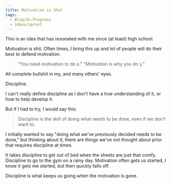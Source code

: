 ```yaml
---
title: Motivation is Shit
tags:
  - Blog/In-Progress
  - ideas/sprout
---
```

This is an idea that has resonated with me since (at least) high school.

Motivation is shit. Often times, I bring this up and lot of people will do their best to defend motivation.

> "You need motivation to do x." "Motivation is why you do y."

All complete bullshit in my, and many others' eyes. 

Discipline. 

I can't really define discipline as I don't have a true understanding of it, or how to help develop it. 

But if I had to try, I would say this:
> Discipline is the skill of doing what needs to be done, even if we don't want to.

I initially wanted to say "doing what we've previously decided needs to be done," but thinking about it, there are things we've not thought about prior that requires discipline at times. 

It takes discipline to get out of bed when the sheets are just that comfy. Discipline to go to the gym on a rainy day. 
Motivation often gets us started, I know it gets me started, but then quickly falls off. 

Discipline is what keeps us going when the motivation is gone. 
